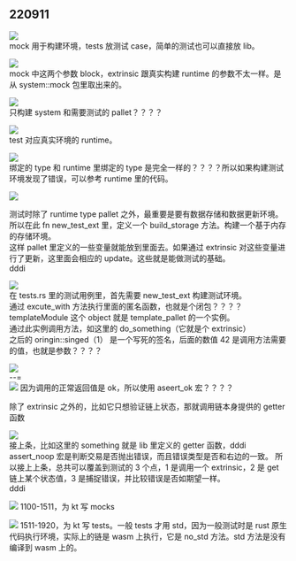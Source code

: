 ## 220911

![](./img/2022-09-11-10-53-12.png)  
mock 用于构建环境，tests 放测试 case，简单的测试也可以直接放 lib。

![](./img/2022-09-11-11-06-37.png)  
mock 中这两个参数 block，extrinsic 跟真实构建 runtime 的参数不太一样。是从 system::mock 包里取出来的。

![](./img/2022-09-11-11-08-46.png)  
只构建 system 和需要测试的 pallet？？？？

![](./img/2022-09-11-11-10-54.png)  
test 对应真实环境的 runtime。

![](./img/2022-09-11-11-12-49.png)  
绑定的 type 和 runtime 里绑定的 type 是完全一样的？？？？所以如果构建测试环境发现了错误，可以参考 runtime 里的代码。

![](./img/2022-09-11-14-00-24.png)

测试时除了 runtime type pallet 之外，最重要是要有数据存储和数据更新环境。  
所以在此 fn new_test_ext 里，定义一个 build_storage 方法。构建一个基于内存的存储环境。  
这样 pallet 里定义的一些变量就能放到里面去。如果通过 extrinsic 对这些变量进行了更新，这里面会相应的 update。这些就是能做测试的基础。  
dddi

![](./img/2022-09-11-14-07-57.png)  
在 tests.rs 里的测试用例里，首先需要 new_test_ext 构建测试环境。  
通过 excute_with 方法执行里面的匿名函数，也就是个闭包？？？？  
templateModule 这个 object 就是 template_pallet 的一个实例。  
通过此实例调用方法，如这里的 do_something（它就是个 extrinsic）  
之后的 oringin::singed（1） 是一个写死的签名，后面的数值 42 是调用方法需要的值，也就是参数？？？？

![](./img/2022-09-11-14-15-59.png)  
--=  
![](./img/2022-09-11-14-17-20.png)
因为调用的正常返回值是 ok，所以使用 aseert_ok 宏？？？？

除了 extrinsic 之外的，比如它只想验证链上状态，那就调用链本身提供的 getter 函数

![](./img/2022-09-11-14-22-40.png)  
接上条，比如这里的 something 就是 lib 里定义的 getter 函数，dddi  
assert_noop 宏是判断交易是否抛出错误，而且错误类型是否和右边的一致。
所以接上上条，总共可以覆盖到测试的 3 个点，1 是调用一个 extrinsic，2 是 get 链上某个状态值，3 是捕捉错误，并比较错误是否如期望一样。  
dddi

![](./img/2022-09-11-14-51-42.png)
1100-1511，为 kt 写 mocks

![](./img/2022-09-11-14-49-32.png)
1511-1920，为 kt 写 tests。一般 tests 才用 std，因为一般测试时是 rust 原生代码执行环境，实际上的链是 wasm 上执行，它是 no_std 方法。std 方法是没有编译到 wasm 上的。
